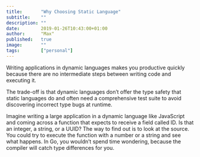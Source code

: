 ```yaml
---
title:       "Why Choosing Static Language"
subtitle:    ""
description: ""
date:        2019-01-26T10:43:00+01:00
author:      "Max"
published:   true
image:       ""
tags:        ["personal"]
---
```


Writing applications in dynamic languages makes you productive quickly because there are no intermediate steps between writing code and executing it.

The trade-off is that dynamic languages don’t offer the type safety that static languages do and often need a comprehensive test suite to avoid discovering incorrect type bugs at runtime.

Imagine writing a large application in a dynamic language like JavaScript and coming across a function that expects to receive a field called ID. Is that an integer, a string, or a UUID? The way to find out is to look at the source. You could try to execute the function with a number or a string and see what happens. In Go, you wouldn’t spend time wondering, because the compiler will catch type differences for you.
